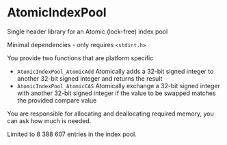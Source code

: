 # AtomicIndexPool
Single header library for an Atomic (lock-free) index pool

Minimal dependencies - only requires `<stdint.h>`

You provide two functions that are platform specific
 - `AtomicIndexPool_AtomicAdd` Atomically adds a 32-bit signed integer to another 32-bit signed integer and returns the result
 - `AtomicIndexPool_AtomicCAS` Atomically exchange a 32-bit signed integer with another 32-bit signed integer if the value to be swapped matches the provided compare value

 You are responsible for allocating and deallocating required memory, you can ask how much is needed.

 Limited to 8 388 607 entries in the index pool.
 
